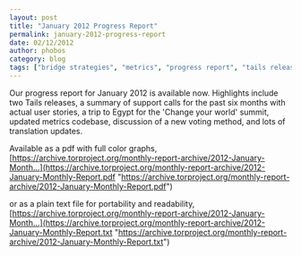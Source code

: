 ```yaml
---
layout: post
title: "January 2012 Progress Report"
permalink: january-2012-progress-report
date: 02/12/2012
author: phobos
category: blog
tags: ["bridge strategies", "metrics", "progress report", "tails releases", "tor releases"]
---
```


Our progress report for January 2012 is available now. Highlights include two Tails releases, a summary of support calls for the past six months with actual user stories, a trip to Egypt for the 'Change your world' summit, updated metrics codebase, discussion of a new voting method, and lots of translation updates.

Available as a pdf with full color graphs, [https://archive.torproject.org/monthly-report-archive/2012-January-Month...](https://archive.torproject.org/monthly-report-archive/2012-January-Monthly-Report.pdf "https://archive.torproject.org/monthly-report-archive/2012-January-Monthly-Report.pdf")

or as a plain text file for portability and readability, [https://archive.torproject.org/monthly-report-archive/2012-January-Month...](https://archive.torproject.org/monthly-report-archive/2012-January-Monthly-Report.txt "https://archive.torproject.org/monthly-report-archive/2012-January-Monthly-Report.txt")

